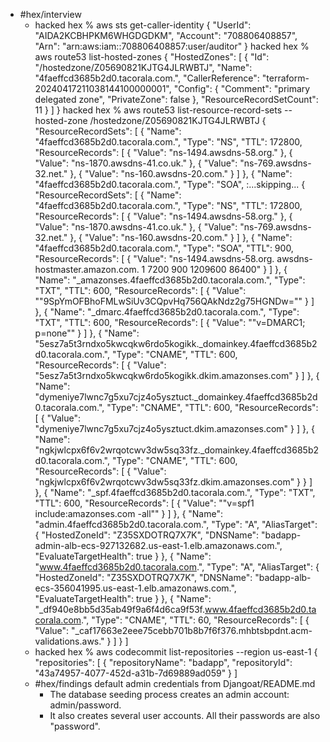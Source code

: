 - #hex/interview
	- hacked hex % aws sts get-caller-identity
	  {
	      "UserId": "AIDA2KCBHPKM6WHGDGDKM",
	      "Account": "708806408857",
	      "Arn": "arn:aws:iam::708806408857:user/auditor"
	  }
	  hacked hex % aws route53 list-hosted-zones
	  {
	      "HostedZones": [
	          {
	              "Id": "/hostedzone/Z05690821KJTG4JLRWBTJ",
	              "Name": "4faeffcd3685b2d0.tacorala.com.",
	              "CallerReference": "terraform-20240417211038144100000001",
	              "Config": {
	                  "Comment": "primary delegated zone",
	                  "PrivateZone": false
	              },
	              "ResourceRecordSetCount": 11
	          }
	      ]
	  }
	  hacked hex % aws route53 list-resource-record-sets --hosted-zone /hostedzone/Z05690821KJTG4JLRWBTJ
	  {
	      "ResourceRecordSets": [
	          {
	              "Name": "4faeffcd3685b2d0.tacorala.com.",
	              "Type": "NS",
	              "TTL": 172800,
	              "ResourceRecords": [
	                  {
	                      "Value": "ns-1494.awsdns-58.org."
	                  },
	                  {
	                      "Value": "ns-1870.awsdns-41.co.uk."
	                  },
	                  {
	                      "Value": "ns-769.awsdns-32.net."
	                  },
	                  {
	                      "Value": "ns-160.awsdns-20.com."
	                  }
	              ]
	          },
	          {
	              "Name": "4faeffcd3685b2d0.tacorala.com.",
	              "Type": "SOA",
	  :...skipping...
	  {
	      "ResourceRecordSets": [
	          {
	              "Name": "4faeffcd3685b2d0.tacorala.com.",
	              "Type": "NS",
	              "TTL": 172800,
	              "ResourceRecords": [
	                  {
	                      "Value": "ns-1494.awsdns-58.org."
	                  },
	                  {
	                      "Value": "ns-1870.awsdns-41.co.uk."
	                  },
	                  {
	                      "Value": "ns-769.awsdns-32.net."
	                  },
	                  {
	                      "Value": "ns-160.awsdns-20.com."
	                  }
	              ]
	          },
	          {
	              "Name": "4faeffcd3685b2d0.tacorala.com.",
	              "Type": "SOA",
	              "TTL": 900,
	              "ResourceRecords": [
	                  {
	                      "Value": "ns-1494.awsdns-58.org. awsdns-hostmaster.amazon.com. 1 7200 900 1209600 86400"
	                  }
	              ]
	          },
	          {
	              "Name": "_amazonses.4faeffcd3685b2d0.tacorala.com.",
	              "Type": "TXT",
	              "TTL": 600,
	              "ResourceRecords": [
	                  {
	                      "Value": "\"9SpYmOFBhoFMLwSiUv3CQpvHq756QAkNdz2g75HGNDw=\""
	                  }
	              ]
	          },
	          {
	              "Name": "_dmarc.4faeffcd3685b2d0.tacorala.com.",
	              "Type": "TXT",
	              "TTL": 600,
	              "ResourceRecords": [
	                  {
	                      "Value": "\"v=DMARC1; p=none\""
	                  }
	              ]
	          },
	          {
	              "Name": "5esz7a5t3rndxo5kwcqkw6rdo5kogikk._domainkey.4faeffcd3685b2d0.tacorala.com.",
	              "Type": "CNAME",
	              "TTL": 600,
	              "ResourceRecords": [
	                  {
	                      "Value": "5esz7a5t3rndxo5kwcqkw6rdo5kogikk.dkim.amazonses.com"
	                  }
	              ]
	          },
	          {
	              "Name": "dymeniye7lwnc7g5xu7cjz4o5ysztuct._domainkey.4faeffcd3685b2d0.tacorala.com.",
	              "Type": "CNAME",
	              "TTL": 600,
	              "ResourceRecords": [
	                  {
	                      "Value": "dymeniye7lwnc7g5xu7cjz4o5ysztuct.dkim.amazonses.com"
	                  }
	              ]
	          },
	          {
	              "Name": "ngkjwlcpx6f6v2wrqotcwv3dw5sq33fz._domainkey.4faeffcd3685b2d0.tacorala.com.",
	              "Type": "CNAME",
	              "TTL": 600,
	              "ResourceRecords": [
	                  {
	                      "Value": "ngkjwlcpx6f6v2wrqotcwv3dw5sq33fz.dkim.amazonses.com"
	                  }
	                  }
	              ]
	          },
	          {
	              "Name": "_spf.4faeffcd3685b2d0.tacorala.com.",
	              "Type": "TXT",
	              "TTL": 600,
	              "ResourceRecords": [
	                  {
	                      "Value": "\"v=spf1 include:amazonses.com -all\""
	                  }
	              ]
	          },
	          {
	              "Name": "admin.4faeffcd3685b2d0.tacorala.com.",
	              "Type": "A",
	              "AliasTarget": {
	                  "HostedZoneId": "Z35SXDOTRQ7X7K",
	                  "DNSName": "badapp-admin-alb-ecs-927132682.us-east-1.elb.amazonaws.com.",
	                  "EvaluateTargetHealth": true
	              }
	          },
	          {
	              "Name": "www.4faeffcd3685b2d0.tacorala.com.",
	              "Type": "A",
	              "AliasTarget": {
	                  "HostedZoneId": "Z35SXDOTRQ7X7K",
	                  "DNSName": "badapp-alb-ecs-356041995.us-east-1.elb.amazonaws.com.",
	                  "EvaluateTargetHealth": true
	              }
	          },
	          {
	              "Name": "_df940e8bb5d35ab49f9a6f4d6ca9f53f.www.4faeffcd3685b2d0.tacorala.com.",
	              "Type": "CNAME",
	              "TTL": 60,
	              "ResourceRecords": [
	                  {
	                      "Value": "_caf17663e2eee75cebb701b8b7f6f376.mhbtsbpdnt.acm-validations.aws."
	                  }
	              ]
	          }
	      ]
	- hacked hex % aws codecommit list-repositories --region us-east-1
	  {
	      "repositories": [
	          {
	              "repositoryName": "badapp",
	              "repositoryId": "43a74957-4077-452d-a31b-7d69889ad059"
	          }
	      ]
	- #hex/findings default admin credentials from Djangoat/README.md
		- The database seeding process creates an admin account: admin/password.
		- It also creates several user accounts. All their passwords are also "password".